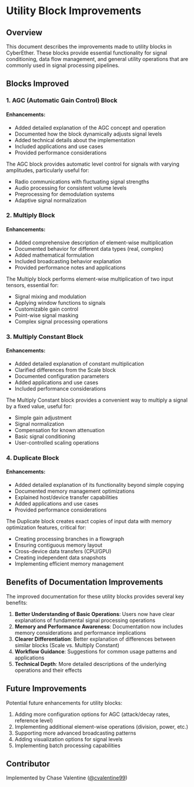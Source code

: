 # Utility Block Improvements

## Overview

This document describes the improvements made to utility blocks in CyberEther. These blocks provide essential functionality for signal conditioning, data flow management, and general utility operations that are commonly used in signal processing pipelines.

## Blocks Improved

### 1. AGC (Automatic Gain Control) Block

#### Enhancements:
- Added detailed explanation of the AGC concept and operation
- Documented how the block dynamically adjusts signal levels
- Added technical details about the implementation
- Included applications and use cases
- Provided performance considerations

The AGC block provides automatic level control for signals with varying amplitudes, particularly useful for:
- Radio communications with fluctuating signal strengths
- Audio processing for consistent volume levels
- Preprocessing for demodulation systems
- Adaptive signal normalization

### 2. Multiply Block

#### Enhancements:
- Added comprehensive description of element-wise multiplication
- Documented behavior for different data types (real, complex)
- Added mathematical formulation
- Included broadcasting behavior explanation
- Provided performance notes and applications

The Multiply block performs element-wise multiplication of two input tensors, essential for:
- Signal mixing and modulation
- Applying window functions to signals
- Customizable gain control
- Point-wise signal masking
- Complex signal processing operations

### 3. Multiply Constant Block

#### Enhancements:
- Added detailed explanation of constant multiplication
- Clarified differences from the Scale block
- Documented configuration parameters
- Added applications and use cases
- Included performance considerations

The Multiply Constant block provides a convenient way to multiply a signal by a fixed value, useful for:
- Simple gain adjustment
- Signal normalization
- Compensation for known attenuation
- Basic signal conditioning
- User-controlled scaling operations

### 4. Duplicate Block

#### Enhancements:
- Added detailed explanation of its functionality beyond simple copying
- Documented memory management optimizations
- Explained host/device transfer capabilities
- Added applications and use cases
- Provided performance considerations

The Duplicate block creates exact copies of input data with memory optimization features, critical for:
- Creating processing branches in a flowgraph
- Ensuring contiguous memory layout
- Cross-device data transfers (CPU/GPU)
- Creating independent data snapshots
- Implementing efficient memory management

## Benefits of Documentation Improvements

The improved documentation for these utility blocks provides several key benefits:

1. **Better Understanding of Basic Operations**: Users now have clear explanations of fundamental signal processing operations
2. **Memory and Performance Awareness**: Documentation now includes memory considerations and performance implications
3. **Clearer Differentiation**: Better explanation of differences between similar blocks (Scale vs. Multiply Constant)
4. **Workflow Guidance**: Suggestions for common usage patterns and applications
5. **Technical Depth**: More detailed descriptions of the underlying operations and their effects

## Future Improvements

Potential future enhancements for utility blocks:

1. Adding more configuration options for AGC (attack/decay rates, reference level)
2. Implementing additional element-wise operations (division, power, etc.)
3. Supporting more advanced broadcasting patterns
4. Adding visualization options for signal levels
5. Implementing batch processing capabilities

## Contributor

Implemented by Chase Valentine ([@cvalentine99](https://github.com/cvalentine99))